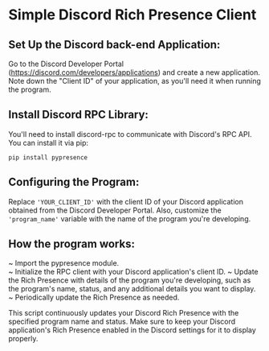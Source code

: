 # Simple Discord Rich Presence Client

## Set Up the Discord back-end Application:

Go to the Discord Developer Portal (https://discord.com/developers/applications) and create a new application.
Note down the "Client ID" of your application, as you'll need it when running the program.

## Install Discord RPC Library:

You'll need to install discord-rpc to communicate with Discord's RPC API. You can install it via pip:
```
pip install pypresence
```
## Configuring the Program:

Replace `'YOUR_CLIENT_ID'` with the client ID of your Discord application obtained from the Discord Developer Portal. Also, customize the `'program_name'` variable with the name of the program you're developing.

## How the program works:

~ Import the pypresence module. </br>
~ Initialize the RPC client with your Discord application's client ID.
~ Update the Rich Presence with details of the program you're developing, such as the program's name, status, and any additional details you want to display.
~ Periodically update the Rich Presence as needed.

This script continuously updates your Discord Rich Presence with the specified program name and status. Make sure to keep your Discord application's Rich Presence enabled in the Discord settings for it to display properly.
